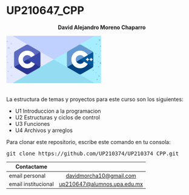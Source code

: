 # UP210647_CPP  

<b><p align="center"> David Alejandro Moreno Chaparro </p></b>

<div align:"center">
<img alt=c/c++ src="img/c.png" width="250px">
</div>
<br>

La estructura de temas y proyectos para este curso son los siguientes:

<ul>
    <li>U1 Introduccion a la programacion
    <li>U2 Estructuras y ciclos de control
    <li>U3 Funciones
    <li>U4 Archivos y arreglos
</ul>

Para clonar este repositorio, escribe este comando en tu consola:

<pre>git clone https://github.com/UP210374/UP210374_CPP.git</pre>

| **Contactame**       |                              |
| -------------------- |          :---------:         |
| email personal       | davidmorcha10@gmail.com      |
| email institucional  | up210647@alumnos.upa.edu.mx  |
